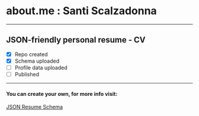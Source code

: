 # about.me : Santi Scalzadonna
---
## JSON-friendly personal resume - CV

- [x] Repo created
- [x] Schema uploaded
- [ ] Profile data uploaded
- [ ] Published
---
#### You can create your own, for more info visit:
[JSON Resume Schema](https://jsonresume.org/schema)
